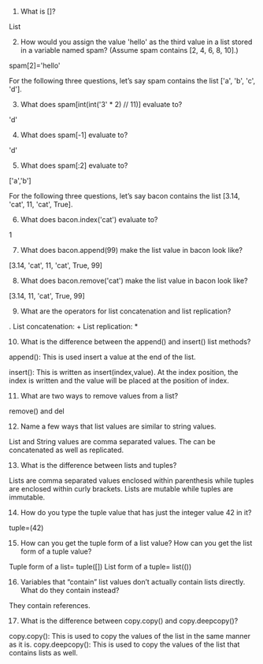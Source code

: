 1. What is []?

List

2. How would you assign the value 'hello' as the third value in a list stored in a variable named spam? (Assume spam contains [2, 4, 6, 8, 10].)

spam[2]='hello'

For the following three questions, let’s say spam contains the list ['a', 'b', 'c', 'd'].

3. What does spam[int(int('3' * 2) // 11)] evaluate to?

'd'

4. What does spam[-1] evaluate to?

'd'

5. What does spam[:2] evaluate to?

['a','b']

For the following three questions, let’s say bacon contains the list [3.14, 'cat', 11, 'cat', True].

6. What does bacon.index('cat') evaluate to?

1

7. What does bacon.append(99) make the list value in bacon look like?

[3.14, 'cat', 11, 'cat', True, 99]

8. What does bacon.remove('cat') make the list value in bacon look like?

[3.14, 11, 'cat', True, 99]

9. What are the operators for list concatenation and list replication?

. List concatenation: +
  List replication: *

10. What is the difference between the append() and insert() list methods?

append(): This is used insert a value at the end of the list.

insert(): This is written as insert(index,value). At the index position, the index is written and the value will be placed at the position of index.

11. What are two ways to remove values from a list?

remove() and del

12. Name a few ways that list values are similar to string values.

List and String values are comma separated values.
The can be concatenated as well as replicated.

13. What is the difference between lists and tuples?

Lists are comma separated values enclosed within parenthesis while tuples are enclosed within curly brackets.
Lists are mutable while tuples are immutable.

14. How do you type the tuple value that has just the integer value 42 in it?

tuple=(42)

15. How can you get the tuple form of a list value? How can you get the list form of a tuple value?

Tuple form of a list= tuple([])
List form of a tuple= list(())

16. Variables that “contain” list values don’t actually contain lists directly. What do they contain instead?

They contain references.

17. What is the difference between copy.copy() and copy.deepcopy()?

copy.copy(): This is used to copy the values of the list in the same manner as it is.
copy.deepcopy(): This is used to copy the values of the list that contains lists as well.

